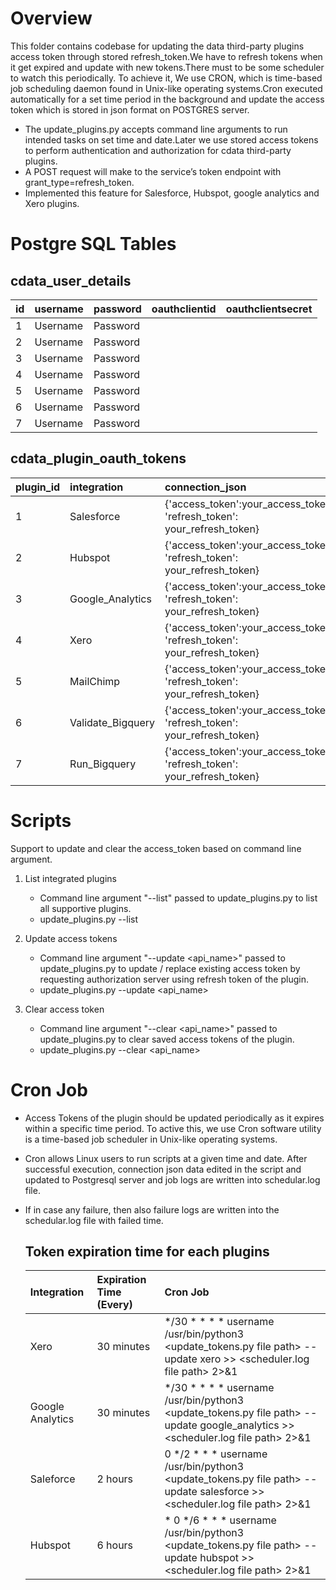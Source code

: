 # Overview

This folder contains codebase for updating the data third-party plugins access token through stored refresh_token.We have to refresh tokens when it get expired and update with new tokens.There must to be some scheduler to watch this periodically. To achieve it, We use CRON, which is time-based job scheduling daemon found in Unix-like operating systems.Cron executed automatically for a set time period in the background and update the access token which is stored in json format on POSTGRES server.
- The update_plugins.py accepts command line arguments to run intended tasks on set time and date.Later we use stored access tokens to perform authentication and authorization for cdata third-party plugins.
- A POST request will make to the service’s token endpoint with grant_type=refresh_token.
- Implemented this feature for Salesforce, Hubspot, google analytics and Xero plugins.

# Postgre SQL Tables
cdata_user_details
  -----
  | id | username | password  |   oauthclientid | oauthclientsecret |
  |:---------|:---------------------|:---------------|:-----------|:-------------|
  | 1  | Username  | Password |  |  |
  | 2  | Username  | Password |  |  |
  | 3  | Username  | Password |  |  |
  | 4  | Username  | Password |  |  |
  | 5  | Username  | Password |  |  |
  | 6  | Username  | Password |  |  |
  | 7  | Username  | Password |  |  |
 
 cdata_plugin_oauth_tokens
  -----
  | plugin_id | integration | connection_json  |   request_url |
  |:---------|:---------------------|:---------------|:--------- |
  | 1  | Salesforce  | {'access_token':your_access_token, 'refresh_token': your_refresh_token} | https://login.salesforce.com/services/oauth2/token |
  | 2  | Hubspot  | {'access_token':your_access_token, 'refresh_token': your_refresh_token} | https://api.hubapi.com/oauth/v1/token |
  | 3  | Google_Analytics  | {'access_token':your_access_token, 'refresh_token': your_refresh_token} | https://www.googleapis.com/oauth2/v4/token |
  | 4  | Xero  | {'access_token':your_access_token, 'refresh_token': your_refresh_token} | https://identity.xero.com/connect/token |
  | 5  | MailChimp  | {'access_token':your_access_token, 'refresh_token': your_refresh_token} |  |
  | 6  | Validate_Bigquery  | {'access_token':your_access_token, 'refresh_token': your_refresh_token} | https://accounts.google.com/o/oauth2/token |
  | 7 | Run_Bigquery  | {'access_token':your_access_token, 'refresh_token': your_refresh_token} | https://accounts.google.com/o/oauth2/token |

# Scripts

Support to update and clear the access_token based on command line argument.

1. List integrated plugins
   - Command line argument "--list" passed to update_plugins.py to list all supportive plugins.
   - update_plugins.py --list

2. Update access tokens
   - Command line argument "--update <api_name>" passed to update_plugins.py to update / replace existing access token by requesting authorization server using  refresh token of the plugin.
   - update_plugins.py --update <api_name>

3. Clear access token
   - Command line argument "--clear <api_name>" passed to update_plugins.py to clear saved access tokens of the plugin.
   - update_plugins.py --clear <api_name>


# Cron Job

- Access Tokens of the plugin should be updated periodically as it expires within a specific time period. To active this, we use Cron software utility is a time-based job scheduler in Unix-like operating systems.
- Cron allows Linux users to run scripts at a given time and date. After successful execution, connection json data edited in the script and updated to Postgresql server and job logs are written into schedular.log file.
- If in case any failure, then also failure logs are written into the schedular.log file with failed time.

  Token expiration time for each plugins 
  -----
  | Integration | Expiration Time (Every)          | Cron Job  |
  |:---------|:---------------------|:---------------|
  | Xero  | 30 minutes  | */30 * * * *   username   /usr/bin/python3 <update_tokens.py file path> --update xero >> <scheduler.log file path> 2>&1 |
  | Google Analytics    | 30 minutes  | */30 * * * *   username   /usr/bin/python3 <update_tokens.py file path> --update google_analytics >> <scheduler.log file path> 2>&1           |
  | Saleforce   | 2 hours | 0 */2 * * *   username   /usr/bin/python3 <update_tokens.py file path> --update salesforce >> <scheduler.log file path> 2>&1|
  | Hubspot   | 6 hours  | * 0 */6 * * *   username   /usr/bin/python3 <update_tokens.py file path> --update hubspot >> <scheduler.log file path> 2>&1           |

  
  
